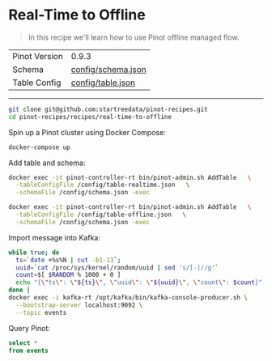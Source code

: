 # Real-Time to Offline 

> In this recipe we'll learn how to use Pinot offline managed flow.

<table>
  <tr>
    <td>Pinot Version</td>
    <td>0.9.3</td>
  </tr>
  <tr>
    <td>Schema</td>
    <td><a href="config/schema.json">config/schema.json</a></td>
  </tr>
    <tr>
    <td>Table Config</td>
    <td><a href="config/table.json">config/table.json</a></td>
  </tr>
</table>

***

```bash
git clone git@github.com:startreedata/pinot-recipes.git
cd pinot-recipes/recipes/real-time-to-offline
```

Spin up a Pinot cluster using Docker Compose:

```bash
docker-compose up
```

Add table and schema:

```bash
docker exec -it pinot-controller-rt bin/pinot-admin.sh AddTable   \
  -tableConfigFile /config/table-realtime.json   \
  -schemaFile /config/schema.json -exec
```

```bash
docker exec -it pinot-controller-rt bin/pinot-admin.sh AddTable   \
  -tableConfigFile /config/table-offline.json   \
  -schemaFile /config/schema.json -exec
```

Import message into Kafka:

```bash
while true; do
  ts=`date +%s%N | cut -b1-13`;
  uuid=`cat /proc/sys/kernel/random/uuid | sed 's/[-]//g'`
  count=$[ $RANDOM % 1000 + 0 ]
  echo "{\"ts\": \"${ts}\", \"uuid\": \"${uuid}\", \"count\": $count}"
done |
docker exec -i kafka-rt /opt/kafka/bin/kafka-console-producer.sh \
  --bootstrap-server localhost:9092 \
  --topic events
```

Query Pinot:

```sql
select * 
from events
```